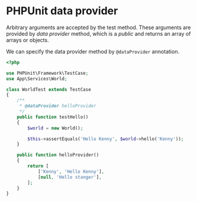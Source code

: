 # PHPUnit data provider

Arbitrary arguments are accepted by the test method. 
These arguments are provided by *data provider* method, 
which is a *public* and returns an array of arrays or objects. 

We can specify the data provider method by `@dataProvider` annotation.

```php
<?php

use PHPUnit\Framework\TestCase;
use App\Services\World;

class WorldTest extends TestCase
{
    /**
     * @dataProvider helloProvider
     */
    public function testHello()
    {
        $world = new World();

        $this->assertEquals('Hello Kenny', $world->hello('Kenny'));
    }

    public function helloProvider()
    {
        return [
            ['Kenny', 'Hello Kenny'],
            [null, 'Hello stanger'],
        ];
    }
}
```
